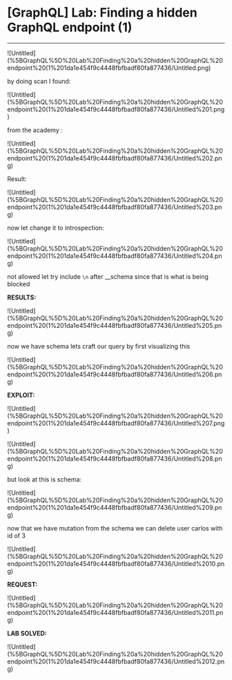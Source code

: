 # [GraphQL] Lab: Finding a hidden GraphQL endpoint (1)

---

![Untitled](%5BGraphQL%5D%20Lab%20Finding%20a%20hidden%20GraphQL%20endpoint%20(1%201da1e454f9c4448fbfbadf80fa877436/Untitled.png)

by doing scan I found: 

![Untitled](%5BGraphQL%5D%20Lab%20Finding%20a%20hidden%20GraphQL%20endpoint%20(1%201da1e454f9c4448fbfbadf80fa877436/Untitled%201.png)

from the academy : 

![Untitled](%5BGraphQL%5D%20Lab%20Finding%20a%20hidden%20GraphQL%20endpoint%20(1%201da1e454f9c4448fbfbadf80fa877436/Untitled%202.png)

Result: 

![Untitled](%5BGraphQL%5D%20Lab%20Finding%20a%20hidden%20GraphQL%20endpoint%20(1%201da1e454f9c4448fbfbadf80fa877436/Untitled%203.png)

now let change it to introspection:

![Untitled](%5BGraphQL%5D%20Lab%20Finding%20a%20hidden%20GraphQL%20endpoint%20(1%201da1e454f9c4448fbfbadf80fa877436/Untitled%204.png)

not allowed let try include `\n`  after __schema since that is what is being blocked 

**RESULTS:** 

![Untitled](%5BGraphQL%5D%20Lab%20Finding%20a%20hidden%20GraphQL%20endpoint%20(1%201da1e454f9c4448fbfbadf80fa877436/Untitled%205.png)

now we have schema lets craft our query by first visualizing this 

![Untitled](%5BGraphQL%5D%20Lab%20Finding%20a%20hidden%20GraphQL%20endpoint%20(1%201da1e454f9c4448fbfbadf80fa877436/Untitled%206.png)

**EXPLOIT:** 

![Untitled](%5BGraphQL%5D%20Lab%20Finding%20a%20hidden%20GraphQL%20endpoint%20(1%201da1e454f9c4448fbfbadf80fa877436/Untitled%207.png)

![Untitled](%5BGraphQL%5D%20Lab%20Finding%20a%20hidden%20GraphQL%20endpoint%20(1%201da1e454f9c4448fbfbadf80fa877436/Untitled%208.png)

but look at this is schema: 

![Untitled](%5BGraphQL%5D%20Lab%20Finding%20a%20hidden%20GraphQL%20endpoint%20(1%201da1e454f9c4448fbfbadf80fa877436/Untitled%209.png)

now that we have mutation from the schema we can delete user carlos with id of 3

![Untitled](%5BGraphQL%5D%20Lab%20Finding%20a%20hidden%20GraphQL%20endpoint%20(1%201da1e454f9c4448fbfbadf80fa877436/Untitled%2010.png)

**REQUEST:** 

![Untitled](%5BGraphQL%5D%20Lab%20Finding%20a%20hidden%20GraphQL%20endpoint%20(1%201da1e454f9c4448fbfbadf80fa877436/Untitled%2011.png)

**LAB SOLVED:** 

![Untitled](%5BGraphQL%5D%20Lab%20Finding%20a%20hidden%20GraphQL%20endpoint%20(1%201da1e454f9c4448fbfbadf80fa877436/Untitled%2012.png)